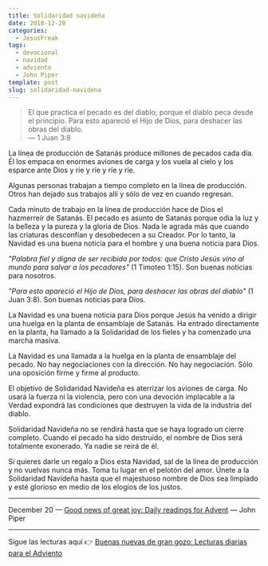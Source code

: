 ```yaml
---
title: Solidaridad navideña
date: 2018-12-20
categories:
  - JesusFreak
tags:
  - devocional
  - navidad
  - adviento
  - John Piper
template: post
slug: solidaridad-navidena
---
```


> El que practica el pecado es del diablo; porque el diablo peca desde el principio. Para esto apareció el Hijo de Dios, para deshacer las obras del diablo.<br>
> — 1 Juan 3:8

La línea de producción de Satanás produce millones de pecados cada día. Él los empaca en enormes aviones de carga y los vuela al cielo y los esparce ante Dios y ríe y ríe y ríe y ríe.

Algunas personas trabajan a tiempo completo en la línea de producción. Otros han dejado sus trabajos allí y sólo de vez en cuando regresan.

Cada minuto de trabajo en la línea de producción hace de Dios el hazmerreír de Satanás. El pecado es asunto de Satanás porque odia la luz y la belleza y la pureza y la gloria de Dios. Nada le agrada más que cuando las criaturas desconfían y desobedecen a su Creador.
Por lo tanto, la Navidad es una buena noticia para el hombre y una buena noticia para Dios.

*"Palabra fiel y digna de ser recibida por todos: que Cristo Jesús vino al mundo para salvar a los pecadores"* (1 Timoteo 1:15). Son buenas noticias para nosotros.

*"Para esto apareció el Hijo de Dios, para deshacer las obras del diablo"* (1 Juan 3:8). Son buenas noticias para Dios.

La Navidad es una buena noticia para Dios porque Jesús ha venido a dirigir una huelga en la planta de ensamblaje de Satanás. Ha entrado directamente en la planta, ha llamado a la Solidaridad de los fieles y ha comenzado una marcha masiva.

La Navidad es una llamada a la huelga en la planta de ensamblaje del pecado. No hay negociaciones con la dirección. No hay negociación. Sólo una oposición firme y firme al producto.

El objetivo de Solidaridad Navideña es aterrizar los aviones de carga. No usará la fuerza ni la violencia, pero con una devoción implacable a la Verdad expondrá las condiciones que destruyen la vida de la industria del diablo.

Solidaridad Navideña no se rendirá hasta que se haya logrado un cierre completo.
Cuando el pecado ha sido destruido, el nombre de Dios será totalmente exonerado. Ya nadie se reirá de él.

Si quieres darle un regalo a Dios esta Navidad, sal de la línea de producción y no vuelvas nunca más. Toma tu lugar en el pelotón del amor. Únete a la Solidaridad Navideña hasta que el majestuoso nombre de Dios sea limpiado y esté glorioso en medio de los elogios de los justos.

---

December 20 — [Good news of great joy: Daily readings for Advent](https://www.desiringgod.org/books/good-news-of-great-joy) — John Piper

---

Sigue las lecturas aquí 👉 [Buenas nuevas de gran gozo: Lecturas diarias para el Adviento](/buenas-nuevas-de-gran-gozo-lecturas-diarias-para-adviento)